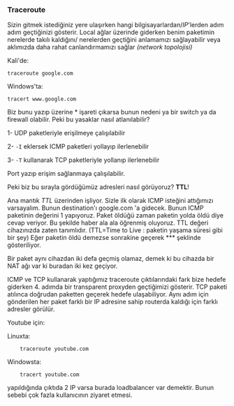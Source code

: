 ### Traceroute

Sizin gitmek istediğiniz yere ulaşırken hangi bilgisayarlardan/*IP*'lerden adım adım geçtiğinizi gösterir. Local ağlar üzerinde giderken benim paketimin nerelerde takılı kaldığını/ nerelerden geçtiğini anlamamızı sağlayabilir veya aklımızda daha rahat canlandırmamızı sağlar *(network topolojisi)*

Kali'de:

    traceroute google.com

Windows'ta:

	tracert www.google.com

Biz bunu yazıp üzerine * işareti çıkarsa bunun nedeni ya bir switch ya da firewall olabilir. Peki bu yasaklar nasıl atlanılabilir?

1- UDP paketleriyle erişilmeye çalışılabilir

2- `-I` eklersek ICMP paketleri yollayıp ilerlenebilir

3- `-T` kullanarak TCP paketleriyle yollanıp ilerlenebilir

Port yazıp erişim sağlanmaya çalışılabilir.

Peki biz bu sırayla gördüğümüz adresleri nasıl görüyoruz? **TTL**!

Ana mantık *TTL* üzerinden işliyor. Sizle ilk olarak ICMP isteğini attığımızı varsayalım. Bunun destination'ı google.com 'a gidecek. Bunun ICMP paketinin değerini 1 yapıyoruz. Paket öldüğü zaman paketin yolda öldü diye cevap veriyor. Bu şekilde haber ala ala öğrenmiş oluyoruz. TTL değeri cihazınızda zaten tanımlıdır. (TTL=Time to Live : paketin yaşama süresi gibi bir şey) Eğer paketin öldü demezse sonrakine geçerek *** şeklinde gösteriliyor.

Bir paket aynı cihazdan iki defa geçmiş olamaz, demek ki bu cihazda bir NAT ağı var ki buradan iki kez geçiyor.

ICMP ve TCP kullanarak yaptığımız traceroute çıktılarındaki fark bize hedefe giderken 4. adımda bir transparent proxyden geçtiğimizi gösterir. TCP paketi atılınca doğrudan paketten geçerek hedefe ulaşabiliyor. Aynı adım için gönderilen her paket farklı bir IP adresine sahip routerda kaldığı için farklı adresler görülür. 

Youtube için:

Linuxta:
	
		traceroute youtube.com
Windowsta:

		tracert youtube.com

yapıldığında çıktıda 2 IP varsa burada loadbalancer var demektir. Bunun sebebi çok fazla kullanıcının ziyaret etmesi.
